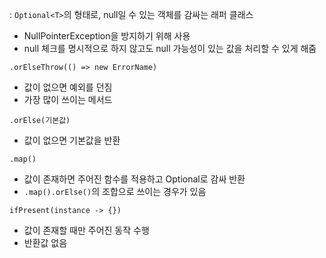 : `Optional<T>`의 형태로, null일 수 있는 객체를 감싸는 래퍼 클래스
- NullPointerException을 방지하기 위해 사용
- null 체크를 명시적으로 하지 않고도 null 가능성이 있는 값을 처리할 수 있게 해줌

`.orElseThrow(() => new ErrorName)`
- 값이 없으면 예외를 던짐
- 가장 많이 쓰이는 메서드

`.orElse(기본값)`
- 값이 없으면 기본값을 반환

`.map()`
- 값이 존재하면 주어진 함수를 적용하고 Optional로 감싸 반환
- `.map().orElse()`의 조합으로 쓰이는 경우가 있음

`ifPresent(instance -> {})`
- 값이 존재할 때만 주어진 동작 수행
- 반환값 없음